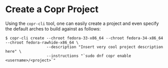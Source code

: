 # Create a Copr Project

Using the `copr-cli` tool, one can easily create a project and even specify the default arches to build against as
follows:

```
$ copr-cli create --chroot fedora-33-x86_64 --chroot fedora-34-x86_64 --chroot fedora-rawhide-x86_64 \
                  --description "Insert very cool project description here" \
                  --instructions "`sudo dnf copr enable <username>/<project>`"
```
